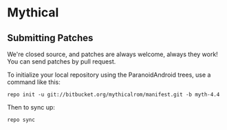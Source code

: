 Mythical
===============

Submitting Patches
------------------
We're closed source, and patches are always welcome, always they work!
You can send patches by pull request.

To initialize your local repository using the ParanoidAndroid trees, use a command like this:

    repo init -u git://bitbucket.org/mythicalrom/manifest.git -b myth-4.4

Then to sync up:

    repo sync


